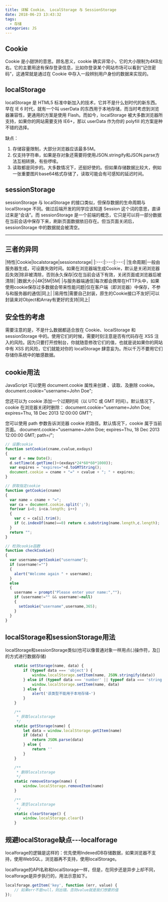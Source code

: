 ```yaml
---
title: 详解 Cookie、 LocalStorage 与 SessionStorage
date: 2018-06-23 13:43:32
tags:
  - 存储
categories: JS
---
```


## Cookie

Cookie 是小甜饼的意思。顾名思义，cookie 确实非常小，它的大小限制为4KB左右。它的主要用途有保存登录信息，比如你登录某个网站市场可以看到“记住密码”，这通常就是通过在 Cookie 中存入一段辨别用户身份的数据来实现的。

## localStorage

localStorage 是 HTML5 标准中新加入的技术，它并不是什么划时代的新东西。早在 IE 6 时代，就有一个叫 userData 的东西用于本地存储，而当时考虑到浏览器兼容性，更通用的方案是使用 Flash。而如今，localStorage 被大多数浏览器所支持，如果你的网站需要支持 IE6+，那以 userData 作为你的 polyfill 的方案是种不错的选择。

缺点：
1. 存储容量限制，大部分浏览器应该最多5M。
2. 仅支持字符串，如果是存对象还需要将使用JSON.stringify和JSON.parse方法互相转换，有些啰嗦。
3. 读取都是同步的。大多数情况下，还挺好使的。但如果存储数据比较大，例如一张重要图片base64格式存储了，读取可能会有可感知的延迟时间。

## sessionStorage

sessionStorage 与 localStorage 的接口类似，但保存数据的生命周期与 localStorage 不同。做过后端开发的同学应该知道 Session 这个词的意思，直译过来是“会话”。而 sessionStorage 是一个前端的概念，它只是可以将一部分数据在当前会话中保存下来，刷新页面数据依旧存在。但当页面关闭后，sessionStorage 中的数据就会被清空。

--- 
<!-- more -->

## 三者的异同

|特性|Cookie|localstorage|sessionstorage|
|:---:|:---:|:---:|
|生命周期|一般由服务器生成，可设置失效时间。如果在浏览器端生成Cookie，默认是关闭浏览器后失效|除非被清除，否则永久保存|仅在当前会话下有效，关闭页面或浏览器后被清除|
|数据大小|4K|5M|5M|
|与服务器端通信|每次都会携带在HTTP头中，如果使用cookie保存过多数据会带来性能问题|仅在客户端（即浏览器）中保存，不参与和服务器的通信|同上|
|易用性|需要自己封装，原生的Cookie接口不友好|可以封装来对Object和Array有更好的支持|同上|

## 安全性的考虑

需要注意的是，不是什么数据都适合放在 Cookie、localStorage 和 sessionStorage 中的。使用它们的时候，需要时刻注意是否有代码存在 XSS 注入的风险。因为只要打开控制台，你就随意修改它们的值，也就是说如果你的网站中有 XSS 的风险，它们就能对你的 localStorage 肆意妄为。所以千万不要用它们存储你系统中的敏感数据。

## cookie用法
JavaScript 可以使用 document.cookie 属性来创建 、读取、及删除 cookie。
document.cookie="username=John Doe";

您还可以为 cookie 添加一个过期时间（以 UTC 或 GMT 时间）。默认情况下，cookie 在浏览器关闭时删除：
document.cookie="username=John Doe; expires=Thu, 18 Dec 2013 12:00:00 GMT";

您可以使用 path 参数告诉浏览器 cookie 的路径。默认情况下，cookie 属于当前页面。
document.cookie="username=John Doe; expires=Thu, 18 Dec 2013 12:00:00 GMT; path=/";

```javascript
// 设置cookie
function setCookie(cname,cvalue,exdays)
{
  var d = new Date();
  d.setTime(d.getTime()+(exdays*24*60*60*1000));
  var expires = "expires="+d.toGMTString();
  document.cookie = cname + "=" + cvalue + "; " + expires;
}

// 获取指定cookie
function getCookie(cname)
{
  var name = cname + "=";
  var ca = document.cookie.split(';');
  for(var i=0; i<ca.length; i++) 
  {
    var c = ca[i].trim();
    if (c.indexOf(name)==0) return c.substring(name.length,c.length);
  }
  return "";
}

// 检测cookie函数
function checkCookie()
{
  var username=getCookie("username");
  if (username!="")
  {
    alert("Welcome again " + username);
  }
  else 
  {
    username = prompt("Please enter your name:","");
    if (username!="" && username!=null)
    {
      setCookie("username",username,365);
    }
  }
}
```
## localStorage和sessionStorage用法
localStorage和sessionStorage类似(也可以像普通对象一样用点(.)操作符，及[]的方式进行数据存储)
```javascript
    static setStorage(name, data) {
        if (typeof data === 'object') {
            window.localStorage.setItem(name, JSON.stringify(data))
        } else if (typeof data === 'number' || typeof data === 'string' || typeof data === 'boolean') {
            window.localStorage.setItem(name, data)
        } else {
            alert('该类型不能用于本地存储~')
        }
    }

    /**
     * 获取localstorage
     */
    static getStorage(name) {
        let data = window.localStorage.getItem(name)
        if (data) {
            return JSON.parse(data)
        } else {
            return ''
        }
    }

    /**
     * 删除localstorage
     */
    static removeStorage(name) {
        window.localStorage.removeItem(name)
    }

    /**
     * 清空localstorage
     */
    static clearStorage() {
        window.localStorage.clear()
    }
```

## 规避localStorage缺点---localforage

localforage的逻辑是这样的：优先使用IndexedDB存储数据，如果浏览器不支持，使用WebSQL，浏览器再不支持，使用localStorage。

localforage的API名称和localStorage一样，但是，在同步还是异步上却不同，localforage是异步执行的，用法示意如下。
```javascript
localforage.getItem('key', function (err, value) {
    // 如果err不是null，则出错。否则value就是我们想要的值
});
```